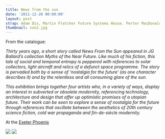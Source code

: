 ```yaml
---
title: News from the sun
date: '2011-12-20 00:00:00'
layout: post
strap: Adam Dix, Martin Fletcher Future Systems House. Perter MacDonald and Charlie Tweed at Phoenix, Exeter.
thumbnail: sun2.jpg
---
```






<p>From the catalogue:</p>
<p><em>Thirty years ago, a short story called News From the Sun appeared in JG Ballard’s collection Myths of the Near Future. Like much of his fiction, this tale of social and temporal entropy is peppered with references to solar collectors, light aircraft and relics of a defunct space programme. The story is pervaded both by a sense of ‘nostalgia for the future’ (as one character describes it) and by the relentless and all consuming glare of the sun.</em></p>

<p><em>This exhibition brings together four artists who, in a variety of ways, display an interest in subverted or obsolete modernity, referencing technology, architecture and design that offer up optimistic promises of a utopian future. Their work can be seen to explore a sense of nostalgia for the future through references that oscillate between the aesthetics of 20th century science fiction, cold war propaganda and fin-de-siècle modernity.</em></p>



At the <a href="http://www.exeterphoenix.org.uk/events/news-from-the-sun/">Exeter Phoenix</a>

<img src="{{ site.baseurl }}/images/sun1.jpg">
<img src="{{ site.baseurl }}/images/sun2.jpg">
